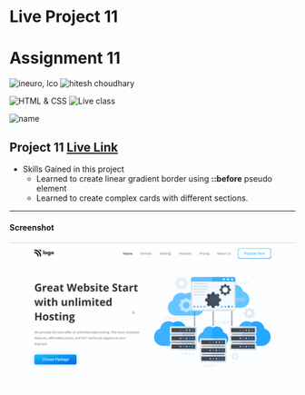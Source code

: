 # Live Project 11

# Assignment 11

![ineuro, lco](https://img.shields.io/badge/iNeuron-LCO-green)
![hitesh choudhary](https://img.shields.io/badge/Hitesh--Choudhary-Full--stack--JS--bootcamp-red)

![HTML & CSS](https://img.shields.io/badge/HTML-CSS-orange)
![Live class](https://img.shields.io/badge/LIVE--CLASS-PROJECT--11-lightgrey)

![name](https://img.shields.io/badge/Sana--Quazi-lightgrey)

## Project 11 [Live Link]()

-   Skills Gained in this project
    -   Learned to create linear gradient border using **::before** pseudo element
    -   Learned to create complex cards with different sections.

---

#### Screenshot

![Desktop](./screenshots/project-11.png)
